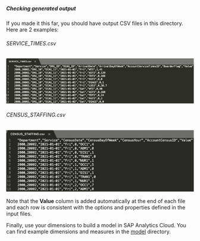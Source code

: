 ##### Checking generated output

If you made it this far, you should have output CSV files in this directory. Here are 2 examples:

###### SERVICE_TIMES.csv

![SERVICE_TIMES output](./img/SERVICE_TIMES.png)

###### CENSUS_STAFFING.csv

![CENSUS_STAFFING output](./img/CENSUS_STAFFING.png)

Note that the **Value** column is added automatically at the end of each file and each row is consistent with the options and properties defined in the input files.

Finally, use your dimensions to build a model in SAP Analytics Cloud. You can find example dimensions and measures in the [model](../model/) directory.